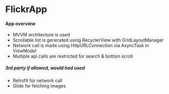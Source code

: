# FlickrApp

#### App overview
- MVVM architecture is used
- Scrollable list is generated using RecyclerView with GridLayoutManager
- Network call is made using HttpURLConnection via AsyncTask in ViewModel
- Multiple api calls are restricted for search & bottom scroll

##### 3rd party if allowed, would had used
- Retrofit for network call
- Glide for fetching images
